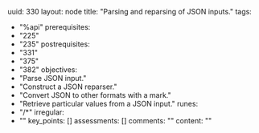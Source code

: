 uuid: 330
layout: node
title: "Parsing and reparsing of JSON inputs."
tags:
 - "%api"
prerequisites:
  - "225"
  - "235"
postrequisites:
  - "331"
  - "375"
  - "382"
objectives:
  - "Parse JSON input."
  - "Construct a JSON reparser."
  - "Convert JSON to other formats with a mark."
  - "Retrieve particular values from a JSON input."
runes:
  - "/*"
irregular:
  - ""
key_points: []
assessments: []
comments: ""
content: ""